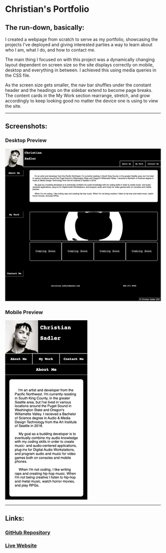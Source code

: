 # Christian's Portfolio

## The run-down, basically:

I created a webpage from scratch to serve as my portfolio, showcasing the projects I've deployed and giving interested parties a way to learn about who I am, what I do, and how to contact me.

The main thing I focused on with this project was a dynamically changing layout dependent on screen size so the site displays correctly on mobile, desktop and everything in between. I achieved this using media queries in the CSS file.

As the screen size gets smaller, the nav bar shuffles under the constant header and the headings on the sidebar extend to become page breaks. The content cards in the My Work section rearrange, stretch, and grow accordingly to keep looking good no matter the device one is using to view the site.

---

## Screenshots:

### Desktop Preview
![Preview of the desktop (full size) verson of my site](./assets/images/screenFull.png)

### Mobile Preview
![Preview of the mobile version of my site](./assets/images/screenMobile.png)

---

## Links:

### [GitHub Repository](https://github.com/Chrisaeus/ChristianSadler-Portfolio)

### [Live Website](https://chrisaeus.github.io/ChristianSadler-Portfolio)
